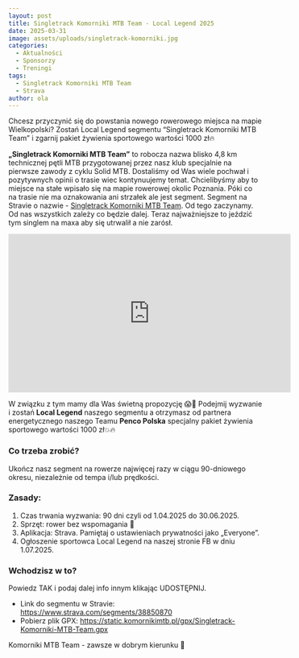 ```yaml
---
layout: post
title: Singletrack Komorniki MTB Team - Local Legend 2025
date: 2025-03-31
image: assets/uploads/singletrack-komorniki.jpg
categories:
  - Aktualności
  - Sponsorzy
  - Treningi
tags:
  - Singletrack Komorniki MTB Team
  - Strava
author: ola
---
```

Chcesz przyczynić się do powstania nowego rowerowego miejsca na mapie Wielkopolski?  Zostań Local Legend segmentu “Singletrack Komorniki MTB Team” i zgarnij pakiet żywienia sportowego wartości 1000 zł🔥
<!--more-->

**„Singletrack Komorniki MTB Team”** to robocza nazwa blisko 4,8 km technicznej pętli MTB przygotowanej przez nasz klub specjalnie na pierwsze zawody z cyklu Solid MTB. Dostaliśmy od Was wiele pochwał i pozytywnych opinii o trasie wiec kontynuujemy temat. Chcielibyśmy aby to miejsce na stałe wpisało się na mapie rowerowej okolic Poznania. Póki co na trasie nie ma oznakowania ani strzałek ale jest segment. Segment na Stravie o nazwie - [Singletrack Komorniki MTB Team](https://www.strava.com/segments/38850870). Od tego zaczynamy. Od nas wszystkich zależy co będzie dalej. Teraz najważniejsze to jeździć tym singlem na maxa aby się utrwalił a nie zarósł.

<iframe width="560" height="315" src="https://www.youtube-nocookie.com/embed/TrLs-uiIino?si=ip6t8j-xu4gU-PGD&amp;controls=0" title="YouTube video player" frameborder="0" allow="accelerometer; autoplay; clipboard-write; encrypted-media; gyroscope; picture-in-picture; web-share" referrerpolicy="strict-origin-when-cross-origin" allowfullscreen></iframe>

W związku z tym mamy dla Was świetną propozycję 😱💪 Podejmij wyzwanie i zostań **Local Legend** naszego segmentu a otrzymasz od partnera energetycznego naszego Teamu **Penco Polska** specjalny pakiet żywienia sportowego wartości 1000 zł💥🔥

### Co trzeba zrobić?
Ukończ nasz segment na rowerze najwięcej razy w ciągu 90-dniowego okresu, niezależnie od tempa i/lub prędkości.

### Zasady:

1. Czas trwania wyzwania: 90 dni czyli od 1.04.2025 do 30.06.2025.
2. Sprzęt: rower bez wspomagania 🙂
3. Aplikacja: Strava. Pamiętaj o ustawieniach prywatności jako „Everyone”.
4. Ogłoszenie sportowca Local Legend na naszej stronie FB w dniu 1.07.2025.

### Wchodzisz w to? 

Powiedz TAK i podaj dalej info innym klikając UDOSTĘPNIJ.

* Link do segmentu w Stravie: <https://www.strava.com/segments/38850870>
* Pobierz plik GPX: <https://static.komornikimtb.pl/gpx/Singletrack-Komorniki-MTB-Team.gpx>

Komorniki MTB Team - zawsze w dobrym kierunku 🙂
